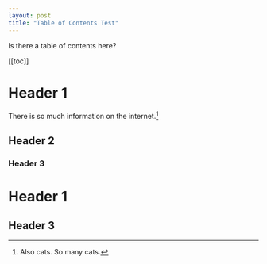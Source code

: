 ```yaml
---
layout: post
title: "Table of Contents Test"
---
```


Is there a table of contents here?

[[toc]]

# Header 1

There is so much information on the internet.[^1]

## Header 2

### Header 3

# Header 1

## Header 3

 [^1]: Also cats. So many cats.
